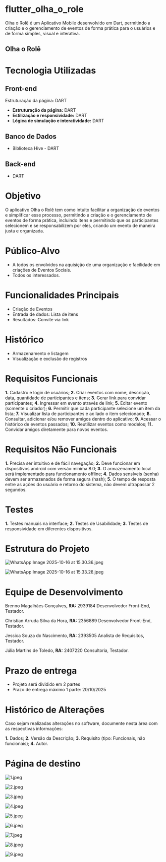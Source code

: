 # flutter_olha_o_role

Olha o Rolê é um Aplicativo Mobile desenvolvido em Dart, permitindo a criação e o gerenciamento de eventos de forma prática para o usuários e de forma simples, visual e interativa. 

## Olha o Rolê

# **Tecnologia Utilizadas**

## Front-end

Estruturação da página:  DART

- **Estruturação da página:**  DART
- **Estilização e responsividade:**  DART
- **Lógica de simulação e interatividade:**  DART

## Banco de Dados

- Biblioteca Hive - DART

## Back-end

- DART

# Objetivo

O aplicativo Olha o Rolê tem como intuito facilitar a organização de eventos e simplificar esse processo, permitindo a criação e o gerenciamento de eventos de forma prática, incluindo itens e permitindo que os participantes selecionem e se responsabilizem por eles, criando um evento de maneira justa e organizada.

# Público-Alvo

- A todos os envolvidos na aquisição de uma organização e facilidade em criações de Eventos Sociais.
- Todos os interessados.

# Funcionalidades Principais

- Criação de Eventos
- Entrada de dados:
Lista de itens
- Resultados:
Convite via link

# **Histórico**

- Armazenamento e listagem
- Visualização e exclusão de registros

# **Requisitos Funcionais**

**1.** Cadastro e login de usuários;
**2.** Criar eventos com nome, descrição, data, quantidade de participantes e itens;
**3.** Gerar link para convidar participantes;
**4.** Ingressar em evento através de link;
**5.** Editar evento (somente o criador);
**6.** Permitir que cada participante selecione um item da lista;
**7.** Visualizar lista de participantes e ao lado o item selecionado;
**8.** Consultar, adicionar e/ou remover amigos dentro do aplicativo;
**9.** Acessar o histórico de eventos passados;
**10.** Reutilizar eventos como modelos;
**11.** Convidar amigos diretamente para novos eventos.

# **Requisitos Não Funcionais**

**1.** Precisa ser intuitivo e de fácil navegação;
**2.** Deve funcionar em dispositivos android com versão mínima 8.0;
**3.** O armazenamento local será implementado para funcionamento offline;
**4.** Dados sensíveis (senha) devem ser armazenados de forma segura (hash);
**5.** O tempo de resposta entre as ações do usuário e retorno do sistema, não devem ultrapassar 2 segundos. 

# **Testes**

**1.** Testes manuais na interface;
**2.** Testes de Usabilidade;
**3.** Testes de responsividade em diferentes dispositivos.

# **Estrutura do Projeto**

![WhatsApp Image 2025-10-16 at 15.30.36.jpeg](attachment:855b9438-ef46-4c91-bef6-f6ba1aadaa30:WhatsApp_Image_2025-10-16_at_15.30.36.jpeg)

![WhatsApp Image 2025-10-16 at 15.33.28.jpeg](attachment:0226c90c-5970-4e19-91b7-005653812a64:WhatsApp_Image_2025-10-16_at_15.33.28.jpeg)

# **Equipe de Desenvolvimento**

Brenno Magalhães Gonçalves, **RA:** 2939184 
Desenvolvedor Front-End, Testador.

Christian Arruda Silva da Hora, **RA:** 2356889
Desenvolvedor Front-End, Testador.

Jessica Souza do Nascimento, **RA:** 2393505
Analista de Requisitos, Testador.

Júlia Martins de Toledo, **RA:** 2407220
Consultoria, Testador.

# **Prazo de entrega**

- Projeto será dividido em 2 partes
- Prazo de entrega máximo 1 parte: 20/10/2025

# **Histórico de Alterações**

Caso sejam realizadas alterações no software, documente nesta área com as respectivas informações:

**1.** Dados;
**2.** Versão da Descrição;
**3.** Requisito (tipo: Funcionais, não funcionais);
**4.** Autor.

# **Página de destino**

![1.jpeg](attachment:6a8b23e5-f6a8-4682-9426-a6dbc5cdcb38:1.jpeg)

![2.jpeg](attachment:971f1440-6124-46e3-a027-7d2513064a1c:2.jpeg)

![3.jpeg](attachment:6144c8fa-9c5b-44f7-8821-cdcb5b0e7aa1:3.jpeg)

![4.jpeg](attachment:94e57d51-5a5f-45ce-b564-46027abda8c3:4.jpeg)

![5.jpeg](attachment:ea1f85b1-9e07-475e-8725-9f6842cd0a11:5.jpeg)

![6.jpeg](attachment:2f730094-73d4-4dac-88e6-f44527aff9f8:6.jpeg)

![7.jpeg](attachment:6184f138-51d5-43d6-b66c-c080b17e7eaf:7.jpeg)

![8.jpeg](attachment:2b72c800-0faf-4a15-9714-8695855f24eb:8.jpeg)

![9.jpeg](attachment:9c2b0033-6a8b-48b9-8c0b-f35424b3bef5:9.jpeg)
